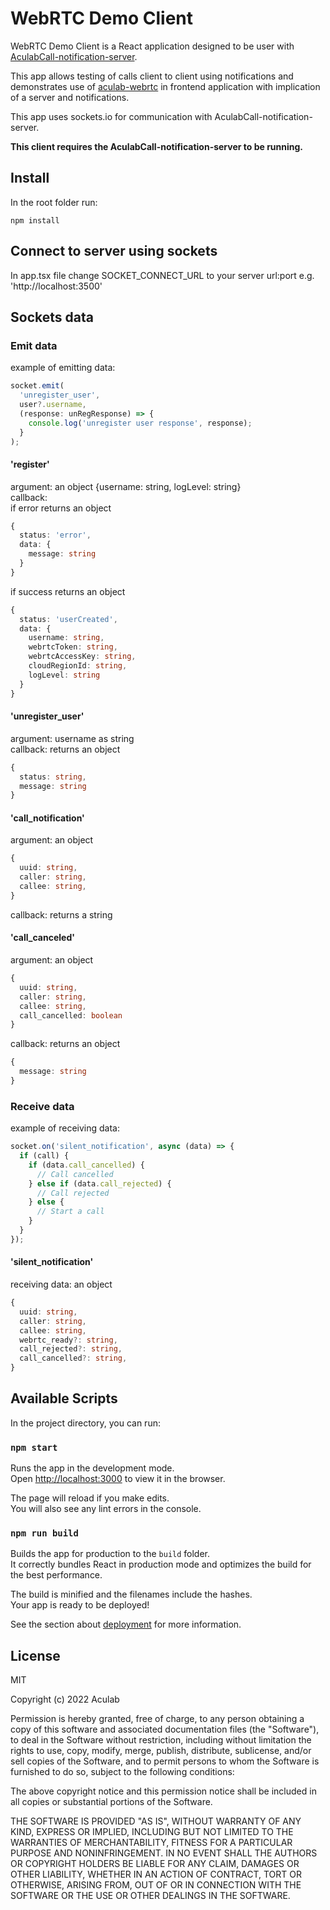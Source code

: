 # WebRTC Demo Client

WebRTC Demo Client is a React application designed to be user with [AculabCall-notification-server](https://github.com/aculab-com/AculabCall-notification-server).

This app allows testing of calls client to client using notifications and demonstrates use of [aculab-webrtc](https://github.com/aculab-com/aculab-webrtc) in frontend application with implication of a server and notifications.

This app uses sockets.io for communication with AculabCall-notification-server.

**This client requires the AculabCall-notification-server to be running.**

## Install

In the root folder run:

```terminal
npm install
```

## Connect to server using sockets

In app.tsx file change SOCKET_CONNECT_URL to your server url:port e.g. 'http://localhost:3500'

## Sockets data

### Emit data

example of emitting data:

```ts
socket.emit(
  'unregister_user',
  user?.username,
  (response: unRegResponse) => {
    console.log('unregister user response', response);
  }
);
```

#### 'register'

argument: an object {username: string, logLevel: string}  
callback:  
if error returns an object

```ts
{
  status: 'error',
  data: {
    message: string
  }
}
```

if success returns an object

```ts
{
  status: 'userCreated',
  data: {
    username: string,
    webrtcToken: string,
    webrtcAccessKey: string,
    cloudRegionId: string,
    logLevel: string
  }
}
```

#### 'unregister_user'

argument: username as string  
callback: returns an object

```ts
{
  status: string,
  message: string
}
```

#### 'call_notification'

argument: an object

```ts
{
  uuid: string,
  caller: string,
  callee: string,
}
```

callback: returns a string

#### 'call_canceled'

argument: an object

```ts
{
  uuid: string,
  caller: string,
  callee: string,
  call_cancelled: boolean
}
```

callback: returns an object

```ts
{
  message: string
}
```

### Receive data

example of receiving data:

```ts
socket.on('silent_notification', async (data) => {
  if (call) {
    if (data.call_cancelled) {
      // Call cancelled
    } else if (data.call_rejected) {
      // Call rejected
    } else {
      // Start a call
    }
  }
});
```

#### 'silent_notification'

receiving data: an object

```ts
{
  uuid: string,
  caller: string,
  callee: string,
  webrtc_ready?: string,
  call_rejected?: string,
  call_cancelled?: string,
}
```

## Available Scripts

In the project directory, you can run:

### `npm start`

Runs the app in the development mode.\
Open [http://localhost:3000](http://localhost:3000) to view it in the browser.

The page will reload if you make edits.\
You will also see any lint errors in the console.

### `npm run build`

Builds the app for production to the `build` folder.\
It correctly bundles React in production mode and optimizes the build for the best performance.

The build is minified and the filenames include the hashes.\
Your app is ready to be deployed!

See the section about [deployment](https://facebook.github.io/create-react-app/docs/deployment) for more information.

## License

MIT

Copyright (c) 2022 Aculab

Permission is hereby granted, free of charge, to any person obtaining a copy
of this software and associated documentation files (the "Software"), to deal
in the Software without restriction, including without limitation the rights
to use, copy, modify, merge, publish, distribute, sublicense, and/or sell
copies of the Software, and to permit persons to whom the Software is
furnished to do so, subject to the following conditions:

The above copyright notice and this permission notice shall be included in all
copies or substantial portions of the Software.

THE SOFTWARE IS PROVIDED "AS IS", WITHOUT WARRANTY OF ANY KIND, EXPRESS OR
IMPLIED, INCLUDING BUT NOT LIMITED TO THE WARRANTIES OF MERCHANTABILITY,
FITNESS FOR A PARTICULAR PURPOSE AND NONINFRINGEMENT. IN NO EVENT SHALL THE
AUTHORS OR COPYRIGHT HOLDERS BE LIABLE FOR ANY CLAIM, DAMAGES OR OTHER
LIABILITY, WHETHER IN AN ACTION OF CONTRACT, TORT OR OTHERWISE, ARISING FROM,
OUT OF OR IN CONNECTION WITH THE SOFTWARE OR THE USE OR OTHER DEALINGS IN THE
SOFTWARE.
